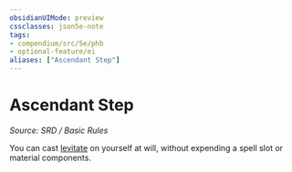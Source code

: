 ```yaml
---
obsidianUIMode: preview
cssclasses: json5e-note
tags:
- compendium/src/5e/phb
- optional-feature/ei
aliases: ["Ascendant Step"]
---
```

# Ascendant Step
*Source: SRD / Basic Rules* 

You can cast [levitate](compendium/spells/levitate.md) on yourself at will, without expending a spell slot or material components.